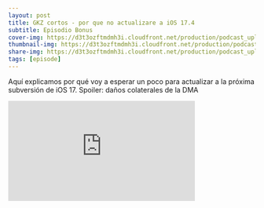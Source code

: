 ```yaml
---
layout: post
title: GKZ cortos - por que no actualizare a iOS 17.4
subtitle: Episodio Bonus
cover-img: https://d3t3ozftmdmh3i.cloudfront.net/production/podcast_uploaded_episode/14743809/14743809-1707757301728-e8357ccfcfbc8.jpg
thumbnail-img: https://d3t3ozftmdmh3i.cloudfront.net/production/podcast_uploaded_episode/14743809/14743809-1707757301728-e8357ccfcfbc8.jpg
share-img: https://d3t3ozftmdmh3i.cloudfront.net/production/podcast_uploaded_episode/14743809/14743809-1707757301728-e8357ccfcfbc8.jpg
tags: [episode]
---
```


Aquí explicamos por qué voy a esperar un poco para actualizar a la próxima subversión de iOS 17. Spoiler: daños colaterales de la DMA
<iframe src='https://podcasters.spotify.com/pod/show/geekingzone/embed/episodes/GKZ-cortos---por-qu-no-actualizar-a-iOS-17-4-e2fmd2p' height='204px' width='380px' frameborder='0' scrolling='no'></iframe>